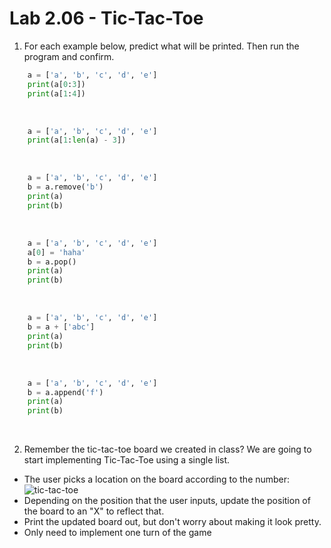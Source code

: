 # Lab 2.06 - Tic-Tac-Toe

1) For each example below, predict what will be printed. Then run the program and confirm. 

```python
    a = ['a', 'b', 'c', 'd', 'e']
    print(a[0:3])
    print(a[1:4])
```
<br>

```python
    a = ['a', 'b', 'c', 'd', 'e']
    print(a[1:len(a) - 3])
```

<br>
    
```python
    a = ['a', 'b', 'c', 'd', 'e']
    b = a.remove('b')
    print(a)
    print(b)
```
<br>
    
```python
    a = ['a', 'b', 'c', 'd', 'e']
    a[0] = 'haha'
    b = a.pop()
    print(a)
    print(b)
```
<br> 
    
```python
    a = ['a', 'b', 'c', 'd', 'e']
    b = a + ['abc']
    print(a)
    print(b)
```
<br>     
    
```python
    a = ['a', 'b', 'c', 'd', 'e']
    b = a.append('f')
    print(a)
    print(b)
```
<br> 

2) Remember the tic-tac-toe board we created in class? We are going to start implementing Tic-Tac-Toe using a single list.

* The user picks a location on the board according to the number: 
    ![tic-tac-toe](https://encrypted-tbn3.gstatic.com/images?q=tbn:ANd9GcRrA_MowUM-KZXl1CpkrQhi8W505dM3cxZG1787i9qFz8KefqFkIQ)
* Depending on the position that the user inputs, update the position of the board to an "X" to reflect that.
* Print the updated board out, but don't worry about making it look pretty.
* Only need to implement one turn of the game
